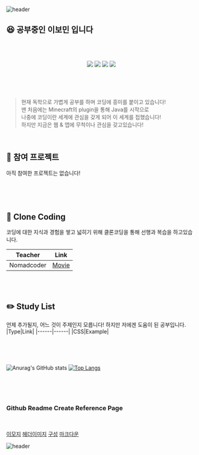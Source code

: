 ![header](https://capsule-render.vercel.app/api?type=wave&color=B7F0B1&height=300&section=header&text=Irina_Liz&fontsize=98&fontColor=FFFFFF&fontAlign=82)


## :laughing: 공부중인 이보민 입니다

<p align="center">
  <br><br><br>
<img src="https://img.shields.io/badge/JavaScript-F7DF1E?style=flat-square&logo=JavaScript&logoColor=black"/></a>
<img src="https://img.shields.io/badge/Node.Js-339933?style=flat-square&logo=Node-dot-Js&logoColor=black"/></a>
<img src="https://img.shields.io/badge/React-61DAFB?style=flat-square&logo=React&logoColor=black"/></a>
<img src="https://img.shields.io/badge/Java-007396?style=flat-square&logo=Java&logoColor=black"/></a>
<br><br><br>
  </p>
  <br>
  
  > 현재 독학으로 가볍게 공부를 하며 코딩에 흥미를 붙이고 있습니다! <br>
  > 맨 처음에는 Minecraft의 plugin을 통해 Java를 시작으로 <br>
  > 나중에 코딩이란 세계에 관심을 갖게 되어 이 세계를 접했습니다! <br>
  > 하지만 지금은 웹 & 앱에 무척이나 관심을 갖고있습니다!

<br>

## :bookmark: 참여 프로젝트
<p>
아직 참여한 프로젝트는 없습니다!
</p>
<br><br><br>


## :mag_right: Clone Coding

코딩에 대한 지식과 경험을 쌓고 넓히기 위해 클론코딩을 통해 선행과 복습을 하고있습니다.

|Teacher|Link|
|------|------|
|Nomadcoder|[Movie][movielink]|

[movielink]: https://irinaliz.github.io/react/ "Go Moive"

<br><br>
## :pencil2: Study List

언제 추가될지, 어느 것이 주제인지 모릅니다! 하지만 저에겐 도움이 된 공부입니다.
|Type|Link|
|------|------|
|CSS|Example|


<br><br><br>

![Anurag's GitHub stats](https://github-readme-stats.vercel.app/api?username=irinaliz&hide=contribs,prs&show_icons=true&theme=react&layout=compact&langs_count=5)
[![Top Langs](https://github-readme-stats.vercel.app/api/top-langs/?username=irinaliz&theme=react&layout=compact)](https://github.com/anuraghazra/github-readme-stats)

<br><br><br>
### Github Readme Create Reference Page
<br>

[이모지][imoji]
[헤더이미지][header]
[구성][layout]
[마크다운][markdown]

[imoji]: https://gist.github.com/rxaviers/7360908 "Go Link"
[header]: https://github.com/kyechan99/capsule-render#types "Go Link"
[layout]: https://dillinger.io/ "Go Link"
[markdown]: https://gist.github.com/ihoneymon/652be052a0727ad59601 "Go Link"

![header](https://capsule-render.vercel.app/api?type=wave&color=B7F0B1&height=300&section=footer&reversal=true)



<!--
**irinaliz/irinaliz** is a ✨ _special_ ✨ repository because its `README.md` (this file) appears on your GitHub profile.

Here are some ideas to get you started:

- 🔭 I’m currently working on ...
- 🌱 I’m currently learning ...
- 👯 I’m looking to collaborate on ...
- 🤔 I’m looking for help with ...
- 💬 Ask me about ...
- 📫 How to reach me: ...
- 😄 Pronouns: ...
- ⚡ Fun fact: ...
-->
